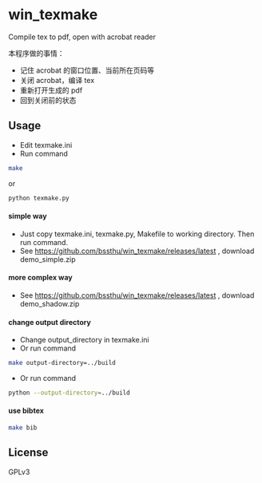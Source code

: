 # win_texmake
Compile tex to pdf, open with acrobat reader

本程序做的事情：
- 记住 acrobat 的窗口位置、当前所在页码等
- 关闭 acrobat，编译 tex
- 重新打开生成的 pdf
- 回到关闭前的状态

## Usage
- Edit texmake.ini
- Run command
```bash
make
```
or
```bash
python texmake.py
```

#### simple way
- Just copy texmake.ini, texmake.py, Makefile to working directory.
Then run command.
- See https://github.com/bssthu/win_texmake/releases/latest , download demo_simple.zip

#### more complex way
- See https://github.com/bssthu/win_texmake/releases/latest , download demo_shadow.zip

#### change output directory
- Change output_directory in texmake.ini
- Or run command
```bash
make output-directory=../build
```
- Or run command
```bash
python --output-directory=../build
```

#### use bibtex
```bash
make bib
```

## License
GPLv3
